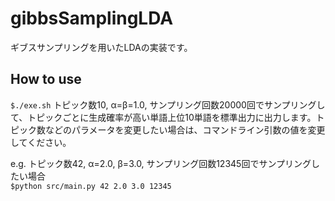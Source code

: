 gibbsSamplingLDA
================

ギブスサンプリングを用いたLDAの実装です。

## How to use
`$./exe.sh`
トピック数10, α=β=1.0, サンプリング回数20000回でサンプリングして、トピックごとに生成確率が高い単語上位10単語を標準出力に出力します。トピック数などのパラメータを変更したい場合は、コマンドライン引数の値を変更してください。

e.g. トピック数42, α=2.0, β=3.0, サンプリング回数12345回でサンプリングしたい場合  
`$python src/main.py 42 2.0 3.0 12345`
